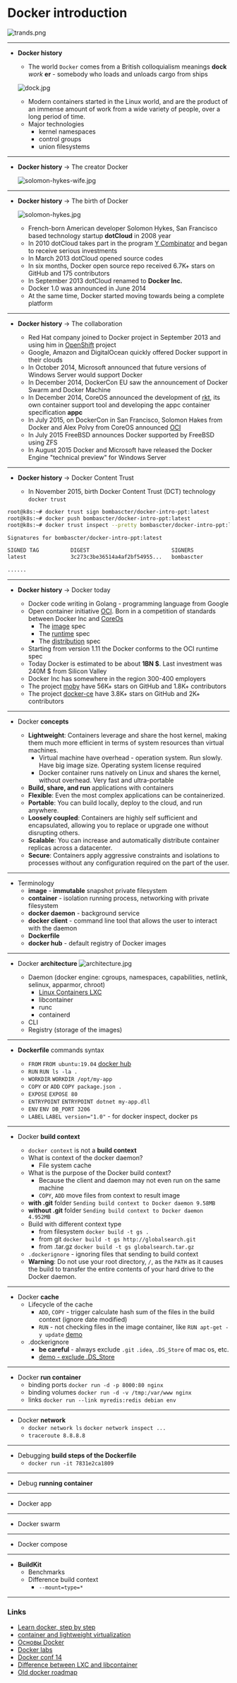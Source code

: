 # Docker introduction

![trands.png](img/trands.png)

---

* **Docker history**
    
    * The world ```Docker``` comes from a British colloquialism meanings **dock** *work* **er** - somebody
     who loads and unloads cargo from ships
     
    ![dock.jpg](img/dock.jpg)
    
    * Modern containers started in the Linux world, and are the product of an immense amount of work from a wide variety
    of people, over a long period of time.
    * Major technologies
        * kernel namespaces
        * control groups
        * union filesystems
---

* **Docker history** -> The creator Docker

    ![solomon-hykes-wife.jpg](img/solomon-hykes-wife.jpg)
---

* **Docker history** -> The birth of Docker

    ![solomon-hykes.jpg](img/solomon-hykes.jpg)

    * French-born American developer Solomon Hykes, San Francisco based technology startup **dotCloud** in 2008 year
    * In 2010 dotCloud takes part in the program [Y Combinator](https://www.ycombinator.com/) and began to receive serious investments
    * In March 2013 dotCloud opened source codes
    * In six months, Docker open source repo received 6.7K+ stars on GitHub and 175 contributors
    * In September 2013 dotCloud renamed to **Docker Inc.**
    * Docker 1.0 was announced in June 2014
    * At the same time, Docker started moving towards being a complete platform
---

* **Docker history** -> The collaboration

    * Red Hat company joined to Docker project in September 2013 and using him in [OpenShift](https://www.openshift.com/) project
    * Google, Amazon and DigitalOcean quickly offered Docker support in their clouds
    * In October 2014, Microsoft announced that future versions of Windows Server would support Docker
    * In December 2014, DockerCon EU saw the announcement of Docker Swarm and Docker Machine
    * In December 2014, CoreOS announced the development of [rkt](https://coreos.com/rkt/), its own container support tool and
    developing the appc container specification **appc**
    * In July 2015, on DockerCon in San Francisco, Solomon Hakes from Docker and Alex Polvy from CoreOS announced
     [OCI](https://www.opencontainers.org/)
    * In July 2015 FreeBSD announces Docker supported by FreeBSD using ZFS
    * In August 2015 Docker and Microsoft have released the Docker Engine "technical preview" for Windows Server
---

* **Docker history** -> Docker Content Trust

    * In November 2015, birth Docker Content Trust (DCT) technology ```docker trust```

```bash
root@k8s:~# docker trust sign bombascter/docker-intro-ppt:latest
root@k8s:~# docker push bombascter/docker-intro-ppt:latest
root@k8s:~# docker trust inspect --pretty bombascter/docker-intro-ppt:latest

Signatures for bombascter/docker-intro-ppt:latest

SIGNED TAG          DIGEST                          SIGNERS
latest              3c273c3be36514a4af2bf54955...   bombascter

......
```
---

* **Docker history** -> Docker today

    * Docker code writing in Golang - programming language from Google
    * Open container initiative [OCI](https://www.opencontainers.org/). Born in a competition of standards between 
    Docker Inc and [CoreOs](https://en.wikipedia.org/wiki/Container_Linux)
        * The [image](https://github.com/opencontainers/image-spec) spec
        * The [runtime](https://github.com/opencontainers/runtime-spec) spec
        * The [distribution](https://github.com/opencontainers/distribution-spec) spec
    * Starting from version 1.11 the Docker conforms to the OCI runtime spec
    * Today Docker is estimated to be about **1BN $**. Last investment was 240M $ from Silicon Valley
    * Docker Inc has somewhere in the region 300-400 employers
    * The project [moby](https://github.com/moby/moby) have 56K+ stars on GitHub and 1.8K+ contributors
    * The project [docker-ce](https://github.com/docker/docker-ce) have 3.8K+ stars on GitHub and 2K+ contributors
---

* Docker **concepts**

    * **Lightweight**: Containers leverage and share the host kernel, 
    making them much more efficient in terms of system resources than virtual machines.
        * Virtual machine have overhead - operation system. Run slowly. Have big image size. Operating system license required
        * Docker container runs natively on Linux and shares the kernel, without overhead. Very fast and ultra-portable
    * **Build, share, and run** applications with containers
    * **Flexible**: Even the most complex applications can be containerized.
    * **Portable**: You can build locally, deploy to the cloud, and run anywhere.
    * **Loosely coupled**: Containers are highly self sufficient and encapsulated, 
    allowing you to replace or upgrade one without disrupting others.
    * **Scalable**: You can increase and automatically distribute container replicas across a datacenter.
    * **Secure**: Containers apply aggressive constraints and isolations to processes 
    without any configuration required on the part of the user.

---

* Terminology
    * **image** - **immutable** snapshot private filesystem
    * **container** - isolation running process, networking with private filesystem
    * **docker daemon** - background service
    * **docker client** - command line tool that allows the user to interact with the daemon
    * **Dockerfile**
    * **docker hub** - default registry of Docker images
---
    
* Docker **architecture**
![architecture.jpg](img/architecture.jpg)
    
    * Daemon (docker engine: cgroups, namespaces, capabilities, netlink, selinux, apparmor, chroot)
        * [Linux Containers LXC](https://en.wikipedia.org/wiki/LXC)
        * libcontainer
        * runc
        * containerd
    * CLI
    * Registry (storage of the images)
---
    
* **Dockerfile** commands syntax

    * ```FROM``` ```FROM ubuntu:19.04``` [docker hub](https://hub.docker.com/layers/ubuntu/library/ubuntu/19.04/images/sha256-a65d3401e785fbc3192f0046f68e6487134b70ec9ba79a956fecba9122b39378)
    * ```RUN``` ```RUN ls -la .```
    * ```WORKDIR``` ```WORKDIR /opt/my-app```
    * ```COPY``` or ```ADD``` ```COPY package.json .```
    * ```EXPOSE``` ```EXPOSE 80```
    * ```ENTRYPOINT``` ```ENTRYPOINT dotnet my-app.dll```
    * ```ENV``` ```ENV DB_PORT 3206```
    * ```LABEL``` ```LABEL version="1.0"``` - for docker inspect, docker ps
---

* Docker **build context**

    * ```docker context``` is not a **build context**
    * What is context of the docker daemon?
        * File system cache
    * What is the purpose of the Docker build context?
        * Because the client and daemon may not even run on the same machine
        * ```COPY```, ```ADD``` move files from context to result image 
    * **with .git** folder ```Sending build context to Docker daemon 9.58MB```
    * **without .git** folder ```Sending build context to Docker daemon  4.952MB```
    * Build with different context type 
        * from filesystem ```docker build -t gs .```
        * from git ```docker build -t gs http://globalsearch.git```
        * from .tar.gz ```docker build -t gs globalsearch.tar.gz```
    * ```.dockerignore``` - ignoring files that sending to build context
    * **Warning**: Do not use your root directory, ```/```, as the ```PATH``` as it causes the build
     to transfer the entire contents of your hard drive to the Docker daemon.
---

* Docker **cache** 
    * Lifecycle of the cache
        * ```ADD```, ```COPY``` - trigger calculate hash sum of the files in the build context (ignore date modified)  
        * ```RUN``` - not checking files in the image container, like ```RUN apt-get -y update``` [demo](examples/cache/Dockerfile)
    * .dockerignore
        * **be careful** - always exclude ```.git``` ```.idea```, ```.DS_Store``` of mac os, etc.
        * [demo - exclude .DS_Store](.dockerignore)
---

* Docker **run container**
    * binding ports ```docker run -d -p 8000:80 nginx```
    * binding volumes ```docker run -d -v /tmp:/var/www nginx```
    * links ```docker run --link myredis:redis debian env```
---

* Docker **network**
    * ```docker network ls``` ```docker network inspect ...```
    * ```traceroute 8.8.8.8```
---

* Debugging **build steps of the Dockerfile**
    * ```docker run -it 7831e2ca1809```
---

* Debug **running container**
---

* Docker app

---

* Docker swarm

---

* Docker compose

---

* **BuildKit**
    * Benchmarks
    * Difference build context
        * ```--mount=type=*```
---

### Links 

* [Learn docker, step by step](https://docker-curriculum.com/)
* [container and lightweight virtualization](https://www.slideshare.net/janghoonsim/docker-container-and-lightweight-virtualization)
* [Основы Docker](http://onreader.mdl.ru/UsingDocker/content/Ch04.html)
* [Docker labs](https://github.com/docker/labs)
* [Docker conf 14](https://www.youtube.com/watch?v=_DOXBVrlW78)
* [Difference between LXC and libcontainer](https://stackoverflow.com/questions/34152365/difference-between-lxc-and-libcontainer)
* [Old docker roadmap](https://github.com/moby/moby/wiki)
